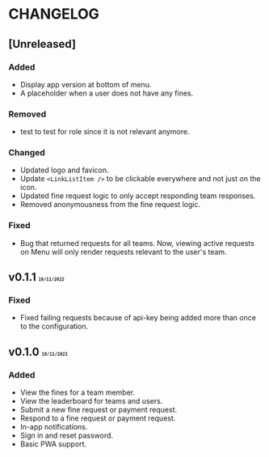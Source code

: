 # CHANGELOG

## [Unreleased]
### Added
- Display app version at bottom of menu.
- A placeholder when a user does not have any fines.

### Removed
- <LinkListItem /> test to test for <Link /> role since it is not relevant anymore.

### Changed
- Updated logo and favicon.
- Update `<LinkListItem />` to be clickable everywhere and not just on the icon.
- Updated fine request logic to only accept responding team responses.
- Removed anonymousness from the fine request logic.


### Fixed
- Bug that returned requests for all teams. Now, viewing active requests on Menu will only render requests relevant to the user's team.

## v0.1.1 <font size=1>`10/11/2022`</font>

### Fixed
- Fixed failing requests because of api-key being added more than once to the configuration.

## v0.1.0 <font size=1>`10/11/2022`</font>

### Added
- View the fines for a team member.
- View the leaderboard for teams and users. 
- Submit a new fine request or payment request. 
- Respond to a fine request or payment request.
- In-app notifications.
- Sign in and reset password. 
- Basic PWA support.
